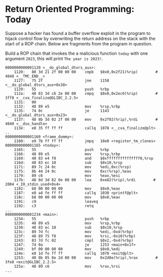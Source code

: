 # Return Oriented Programming: Today
Suppose a hacker has found a buffer overflow exploit in the program to hijack control flow by overwriting the return address on the stack with the start of a ROP chain. Below are fragments from the program in question. 

Build a ROP chain that invokes the a malicious function `today` with one argument `2023`, this will print `The year is 2023!`.

```
0000000000001120 <__do_global_dtors_aux>:
    1120:	80 3d 21 2f 00 00 00 	cmpb   $0x0,0x2f21(%rip)        # 4048 <__TMC_END__>
    1127:	75 2f                	jne    1158 <__do_global_dtors_aux+0x38>
    1129:	55                   	push   %rbp
    112a:	48 83 3d c6 2e 00 00 	cmpq   $0x0,0x2ec6(%rip)        # 3ff8 <__cxa_finalize@GLIBC_2.2.5>
    1131:	00 
    1132:	48 89 e5             	mov    %rsp,%rbp
    1135:	74 0c                	je     1143 <__do_global_dtors_aux+0x23>
    1137:	48 8b 3d 02 2f 00 00 	mov    0x2f02(%rip),%rdi        # 4040 <__dso_handle>
    113e:	e8 35 ff ff ff       	callq  1078 <__cxa_finalize@plt>
..
0000000000001160 <frame_dummy>:
    1160:	e9 7b ff ff ff       	jmpq   10e0 <register_tm_clones>
0000000000001165 <today>:
    1165:	55                   	push   %rbp
    1166:	48 89 e5             	mov    %rsp,%rbp
    1169:	48 83 e4 f0          	and    $0xfffffffffffffff0,%rsp
    116d:	48 83 ec 10          	sub    $0x10,%rsp
    1171:	89 7c 24 0c          	mov    %edi,0xc(%rsp)
    1175:	8b 44 24 0c          	mov    0xc(%rsp),%eax
    1179:	89 c6                	mov    %eax,%esi
    117b:	48 8d 3d 82 0e 00 00 	lea    0xe82(%rip),%rdi        # 2004 <_IO_stdin_used+0x4>
    1182:	b8 00 00 00 00       	mov    $0x0,%eax
    1187:	e8 a4 fe ff ff       	callq  1030 <printf@plt>
    118c:	b8 00 00 00 00       	mov    $0x0,%eax
    1191:	c9                   	leaveq 
    1192:	c3                   	retq
...
0000000000001234 <main>:
    1234:	55                   	push   %rbp
    1235:	48 89 e5             	mov    %rsp,%rbp
    1238:	48 83 ec 10          	sub    $0x10,%rsp
    123c:	89 7d fc             	mov    %edi,-0x4(%rbp)
    123f:	48 89 75 f0          	mov    %rsi,-0x10(%rbp)
    1243:	83 7d fc 02          	cmpl   $0x2,-0x4(%rbp)
    1247:	74 0a                	je     1253 <main+0x1f>
    1249:	bf 00 00 00 00       	mov    $0x0,%edi
    124e:	e8 1d fe ff ff       	callq  1070 <exit@plt>
    1253:	48 8b 05 8e 2d 00 00 	mov    0x2d8e(%rip),%rax        # 3fe8 <exit@GLIBC_2.2.5>
    125a:	48 89 c6             	mov    %rax,%rsi
...
```
